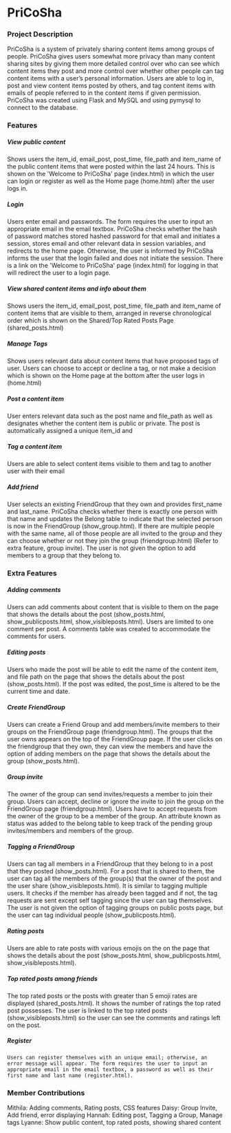 # **PriCoSha**

### **Project Description**
PriCoSha is a system of privately sharing content items among groups of people. PriCoSha gives users somewhat more privacy than many content sharing sites by giving them more detailed control over who can see which content items they post and more control over whether other people can tag content items with a user’s personal information. Users are able to log in, post and view content items posted by others, and tag content items with emails of people referred to in the content items if given permission. PriCoSha was created using Flask and MySQL and using pymysql to connect to the database.

### **Features**

##### View public content
  Shows users the item_id, email_post, post_time, file_path and item_name of the public content items that were posted within the last 24 hours. This is shown on the 'Welcome to PriCoSha' page (index.html) in which the user can login or register as well as the Home page (home.html) after the user logs in.

##### Login

  Users enter email and passwords. The form requires the user to input an appropriate email in the email textbox. PriCoSha checks whether the hash of password matches stored hashed password for that email and initiates a session, stores email and other relevant data in session variables, and redirects to the home page. Otherwise, the user is informed by PriCoSha informs the user that the login failed and does not initiate the session. There is a link on the 'Welcome to PriCoSha' page (index.html) for logging in that will redirect the user to a login page.

##### View shared content items and info about them

  Shows users the item_id, email_post, post_time, file_path and item_name of content items that are visible to them, arranged in reverse chronological order which is shown on the Shared/Top Rated Posts Page (shared_posts.html)

##### Manage Tags

  Shows users relevant data about content items that have proposed tags of user. Users can choose to accept or decline a tag, or not make a decision which is shown on the Home page at the bottom after the user logs in (home.html)

##### Post a content item

  User enters relevant data such as the post name and file_path as well as designates whether the content item is public or private. The post is automatically assigned a unique item_id and

##### Tag a content item

  Users are able to select content items visible to them and tag to another user with their email

##### Add friend

  User selects an existing FriendGroup that they own and provides first_name and last_name. PriCoSha checks whether there is exactly one person with that name and updates the Belong table to indicate that the selected person is now in the FriendGroup (show_group.html). If there are multiple people with the same name, all of those people are all invited to the group and they can choose whether or not they join the group (friendgroup.html) (Refer to extra feature, group invite). The user is not given the option to add members to a group that they belong to.


### **Extra Features**

##### Adding comments

  Users can add comments about content that is visible to them on the page that shows the details about the post (show_posts.html, show_publicposts.html, show_visibleposts.html). Users are limited to one comment per post. A comments table was created to accommodate the comments for users.

##### Editing posts

  Users who made the post will be able to edit the name of the content item, and file path on the page that shows the details about the post (show_posts.html). If the post was edited, the post_time is altered to be the current time and date.

##### Create FriendGroup

  Users can create a Friend Group and add members/invite members to their groups on the FriendGroup page (friendgroup.html). The groups that the user owns appears on the top of the FriendGroup page. If the user clicks on the friendgroup that they own, they can view the members and have the option of adding members on the page that shows the details about the group (show_posts.html).

##### Group invite

  The owner of the group can send invites/requests a member to join their group. Users can accept, decline or ignore the invite to join the group on the FriendGroup page (friendgroup.html). Users have to accept requests from the owner of the group to be a member of the group. An attribute known as status was added to the belong table to keep track of the pending group invites/members and members of the group.

##### Tagging a FriendGroup

  Users can tag all members in a FriendGroup that they belong to in a post that they posted (show_posts.html). For a post that is shared to them, the user can tag all the members of the group(s) that the owner of the post and the user share (show_visibleposts.html). It is similar to tagging multiple users. It checks if the member has already been tagged and if not, the tag requests are sent except self tagging since the user can tag themselves. The user is not given the option of tagging groups on public posts page, but the user can tag individual people (show_publicposts.html).

##### Rating posts

  Users are able to rate posts with various emojis on the on the page that shows the details about the post (show_posts.html, show_publicposts.html, show_visibleposts.html).

##### Top rated posts among friends

  The top rated posts or the posts with greater than 5 emoji rates are displayed (shared_posts.html). It shows the number of ratings the top rated post possesses. The user is linked to the top rated posts (show_visibleposts.html) so the user can see the comments and ratings left on the post.

##### Register

    Users can register themselves with an unique email; otherwise, an error message will appear. The form requires the user to input an appropriate email in the email textbox, a password as well as their first name and last name (register.html).

### **Member Contributions**
Mithila: Adding comments, Rating posts, CSS features
Daisy: Group Invite, Add friend, error displaying
Hannah: Editing post, Tagging a Group, Manage tags
Lyanne: Show public content, top rated posts, showing shared content
